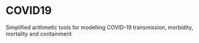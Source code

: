 # COVID19
Simplified arithmetic tools for modelling COVID-19 transmission, morbidity, mortality and containment 
